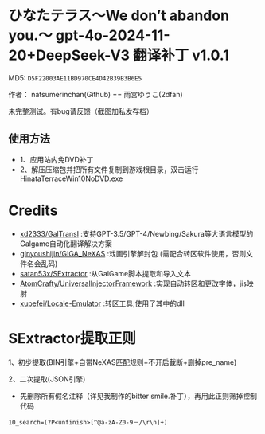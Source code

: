# ひなたテラス～We don’t abandon you.～ gpt-4o-2024-11-20+DeepSeek-V3 翻译补丁 v1.0.1

MD5: `D5F22003AE11BD970CE4D42B39B3B6E5`

作者： natsumerinchan(Github) == 雨宮ゆうこ(2dfan)

未完整测试。有bug请反馈（截图加私发存档）

## 使用方法
- 1、应用站内免DVD补丁
- 2、解压压缩包并把所有文件复制到游戏根目录，双击运行HinataTerraceWin10NoDVD.exe

# Credits

- [xd2333/GalTransl](https://github.com/xd2333/GalTransl.git) :支持GPT-3.5/GPT-4/Newbing/Sakura等大语言模型的Galgame自动化翻译解决方案
- [ginyoushijin/GIGA_NeXAS](https://github.com/ginyoushijin/GIGA_NeXAS.git) :戏画引擎解封包 (需配合转区软件使用，否则文件名会乱码)
- [satan53x/SExtractor](https://github.com/satan53x/SExtractor.git) :从GalGame脚本提取和导入文本
- [AtomCrafty/UniversalInjectorFramework](https://github.com/AtomCrafty/UniversalInjectorFramework.git) :实现自动转区和更改字体，jis映射
- [xupefei/Locale-Emulator](https://github.com/xupefei/Locale-Emulator.git) :转区工具,使用了其中的dll

# SExtractor提取正则
1、初步提取(BIN引擎+自带NeXAS匹配规则+不开启截断+删掉pre_name)

2、二次提取(JSON引擎)
- 先删除所有假名注释（详见我制作的bitter smile.补丁），再用此正则筛掉控制代码
```
10_search=(?P<unfinish>[^@a-zA-Z0-9－/\r\n]+)
```
